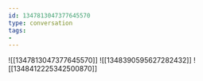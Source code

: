 ```yaml
---
id: 1347813047377645570
type: conversation
tags:
- 
---
```

![[1347813047377645570]]
![[1348390595627282432]]
![[1348412225342500870]]

